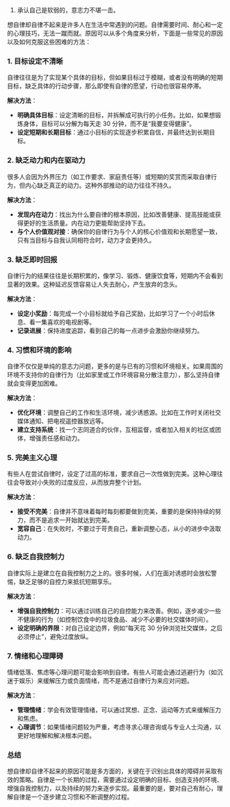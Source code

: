1. 承认自己是软弱的，意志力不堪一击。 

 
想自律却自律不起来是许多人在生活中常遇到的问题。自律需要时间、耐心和一定的心理技巧，无法一蹴而就。原因可以从多个角度来分析，下面是一些常见的原因以及如何克服这些困难的方法：

### 1. **目标设定不清晰**
自律往往是为了实现某个具体的目标，但如果目标过于模糊，或者没有明确的短期目标，缺乏具体的行动步骤，那么即使有自律的愿望，行动也很容易停滞。

**解决方法**：
- **明确具体目标**：设定清晰的目标，并拆解成可执行的小任务。比如，如果想锻炼身体，目标可以分解为每天走 30 分钟，而不是“我要变得健康”。
- **设定短期和长期目标**：通过小目标的实现逐步积累自信，并最终达到长期目标。

### 2. **缺乏动力和内在驱动力**
很多人会因为外界压力（如工作要求、家庭责任等）或短期的奖赏而采取自律行为，但内心缺乏真正的动力。这种外部推动的动力往往不持久。

**解决方法**：
- **发现内在动力**：找出为什么要自律的根本原因，比如改善健康、提高技能或获得更好的生活质量。内在动力更能帮助坚持下去。
- **与个人价值观对接**：确保你的自律行为与个人的核心价值观和长期愿望一致，只有当目标与自我认同相符合时，动力才会更持久。

### 3. **缺乏即时回报**
自律行为的结果往往是长期积累的，像学习、锻炼、健康饮食等，短期内不会看到显著的效果。这种延迟反馈容易让人失去耐心，产生放弃的念头。

**解决方法**：
- **设定小奖励**：每完成一个小目标就给予自己奖励，比如学习了一个小时后休息、看一集喜欢的电视剧等。
- **记录进展**：保持进度追踪，看到自己的每一点进步会激励你继续努力。

### 4. **习惯和环境的影响**
自律不仅仅是单纯的意志力问题，更多的是与已有的习惯和环境相关。如果周围的环境不支持你的自律行为（比如家里或工作环境容易分散注意力），那么坚持自律就会变得更加困难。

**解决方法**：
- **优化环境**：调整自己的工作和生活环境，减少诱惑源。比如在工作时关闭社交媒体通知、把电视遥控器放远等。
- **建立支持系统**：找一个志同道合的伙伴，互相监督，或者加入相关的社区或团体，增强责任感和动力。

### 5. **完美主义心理**
有些人在尝试自律时，设定了过高的标准，要求自己一次性做到完美。这种心理往往会导致对小失败的过度反应，从而放弃整个计划。

**解决方法**：
- **接受不完美**：自律并不意味着每时每刻都要做到完美，重要的是保持持续的努力，而不是追求一开始就达到完美。
- **宽容自己**：在失败时，不要过于苛责自己，重新调整心态，从小的进步中汲取动力。

### 6. **缺乏自我控制力**
自律实际上是建立在自我控制力之上的。很多时候，人们在面对诱惑时会放松警惕，缺乏足够的自控力来抵抗短期享乐。

**解决方法**：
- **增强自我控制力**：可以通过训练自己的自控能力来改善。例如，逐步减少一些不健康的行为（如控制饮食中的垃圾食品、减少不必要的社交媒体时间）。
- **设定明确的界限**：对自己设定边界，例如“每天花 30 分钟浏览社交媒体，之后必须停止”，避免过度放纵。

### 7. **情绪和心理障碍**
情绪低落、焦虑等心理问题可能会影响到自律。有些人可能会通过逃避行为（如沉迷于娱乐）来缓解压力或负面情绪，而不是通过自律行为来应对问题。

**解决方法**：
- **管理情绪**：学会有效管理情绪，可以通过冥想、正念、运动等方式来缓解压力和焦虑。
- **心理调节**：如果情绪问题较为严重，考虑寻求心理咨询或与专业人士沟通，以更好地理解和解决根本问题。

### 总结
想自律却自律不起来的原因可能是多方面的，关键在于识别出具体的障碍并采取有效的策略。自律是一个长期的过程，需要通过设定明确的目标、创造支持的环境、增强自我控制力，以及持续的努力来逐步实现。最重要的是，要对自己有耐心，理解自律是一个逐步建立习惯和不断调整的过程。